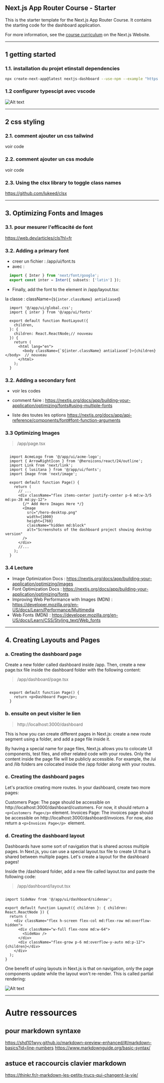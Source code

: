 ## Next.js App Router Course - Starter

This is the starter template for the Next.js App Router Course. It contains the starting code for the dashboard application.

For more information, see the [course curriculum](https://nextjs.org/learn) on the Next.js Website.

___

## 1 getting started
### 1.1. installation du projet etinstall dependencies
```bash
npx create-next-app@latest nextjs-dashboard --use-npm --example "https://github.com/vercel/next-learn/tree/main/dashboard/starter-example"
```

### 1.2 configurer typescipt avec vscode

![Alt text](image.png)

___

## 2 css styling
### 2.1. comment ajouter un css tailwind
  voir code
### 2.2. comment ajouter un css module
  voir code
### 2.3. Using the clsx library to toggle class names
  https://github.com/lukeed/clsx

___

## 3. Optimizing Fonts and Images
### 3.1. pour mesurer l'efficacité de font
  https://web.dev/articles/cls?hl=fr

### 3.2. Adding a primary font
 - creer un fichier : /app/ui/font.ts
 - avec :

```ts
  import { Inter } from 'next/font/google';
  export const inter = Inter({ subsets: ['latin'] });
```

 - Finally, add the font to the <body> element in /app/layout.tsx:

  la classe : className={`${inter.className} antialiased`}

```{.typescript .numberLines .lineAnchors highlight=[2,11]} 
  import '@/app/ui/global.css';
  import { inter } from '@/app/ui/fonts' 
  
  export default function RootLayout({
    children,
  }: {
    children: React.ReactNode;// nouveau
  }) {
    return (
      <html lang="en">
        <body className={`${inter.className} antialiased`}>{children}</body>  // nouveau
      </html>
    );
  }

```



### 3.2. Adding a secondary font
 - voir les codes
 - comment faire :
https://nextjs.org/docs/app/building-your-application/optimizing/fonts#using-multiple-fonts

 - liste des toutes les options
https://nextjs.org/docs/app/api-reference/components/font#font-function-arguments


### 3.3 Optimizing Images

> /app/page.tsx
```{.typescript .numberLines .lineAnchors highlight=[5,12-18]} 

  import AcmeLogo from '@/app/ui/acme-logo';
  import { ArrowRightIcon } from '@heroicons/react/24/outline';
  import Link from 'next/link';
  import { lusitana } from '@/app/ui/fonts';
  import Image from 'next/image';
  
  export default function Page() {
    return (
      // ...
      <div className="flex items-center justify-center p-6 md:w-3/5 md:px-28 md:py-12">
        {/* Add Hero Images Here */}
        <Image
          src="/hero-desktop.png"
          width={1000}
          height={760}
          className="hidden md:block"
          alt="Screenshots of the dashboard project showing desktop version"
        />
      </div>
      //...
    );
  }

```

### 3.4 Lecture 
  - Image Optimization Docs : https://nextjs.org/docs/app/building-your-application/optimizing/images
  - Font Optimization Docs : https://nextjs.org/docs/app/building-your-application/optimizing/fonts
  - Improving Web Performance with Images (MDN) : https://developer.mozilla.org/en-US/docs/Learn/Performance/Multimedia
  - Web Fonts (MDN) : https://developer.mozilla.org/en-US/docs/Learn/CSS/Styling_text/Web_fonts


___

## 4. Creating Layouts and Pages

### a. Creating the dashboard page
Create a new folder called dashboard inside /app. Then, create a new page.tsx file inside the dashboard folder with the following content:


> /app/dashboard/page.tsx
```{.typescript .numberLines .lineAnchors highlight=[5,12-18]} 

  export default function Page() {
    return <p>Dashboard Page</p>;
  }

```

### b. ensuite on peut visiter le lien
> http://localhost:3000/dashboard

This is how you can create different pages in Next.js: create a new route segment using a folder, and add a page file inside it.


By having a special name for page files, Next.js allows you to colocate UI components, test files, and other related code with your routes. Only the content inside the page file will be publicly accessible. For example, the /ui and /lib folders are colocated inside the /app folder along with your routes.

### c.  Creating the dashboard pages
Let's practice creating more routes. In your dashboard, create two more pages:

Customers Page: The page should be accessible on http://localhost:3000/dashboard/customers. For now, it should return a `<p>Customers Page</p>` element.
Invoices Page: The invoices page should be accessible on http://localhost:3000/dashboard/invoices. For now, also return a `<p>Invoices Page</p> `element.


### d. Creating the dashboard layout
Dashboards have some sort of navigation that is shared across multiple pages. In Next.js, you can use a special layout.tsx file to create UI that is shared between multiple pages. Let's create a layout for the dashboard pages!

Inside the /dashboard folder, add a new file called layout.tsx and paste the following code:



> /app/dashboard/layout.tsx
```{.typescript .numberLines .lineAnchors } 

import SideNav from '@/app/ui/dashboard/sidenav';
 
export default function Layout({ children }: { children: React.ReactNode }) {
  return (
    <div className="flex h-screen flex-col md:flex-row md:overflow-hidden">
      <div className="w-full flex-none md:w-64">
        <SideNav />
      </div>
      <div className="flex-grow p-6 md:overflow-y-auto md:p-12">{children}</div>
    </div>
  );
}

```


One benefit of using layouts in Next.js is that on navigation, only the page components update while the layout won't re-render. This is called partial rendering:

![Alt text](image-1.png)












***


# Autre ressources
## pour markdown syntaxe
https://shd101wyy.github.io/markdown-preview-enhanced/#/markdown-basics?id=line-numbers
https://www.markdownguide.org/basic-syntax/

## astuce et raccourcis clavier markdown
https://thinkr.fr/r-markdown-les-petits-trucs-qui-changent-la-vie/

